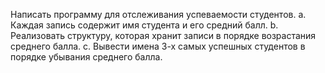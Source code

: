 Написать программу для отслеживания успеваемости студентов.
a. Каждая запись содержит имя студента и его средний балл.
b. Реализовать структуру, которая хранит записи в порядке возрастания среднего балла.
c. Вывести имена 3-х самых успешных студентов в порядке убывания среднего балла.
